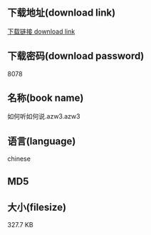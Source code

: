 ## 下载地址(download link)
[下载链接 download link](https://tutu365.netlify.app/?s=%E5%A6%82%E4%BD%95%E5%90%AC%E5%A6%82%E4%BD%95%E8%AF%B4.azw3)

## 下载密码(download password)
8078

## 名称(book name)
如何听如何说.azw3.azw3

## 语言(language)
chinese

## MD5


## 大小(filesize)
327.7 KB

